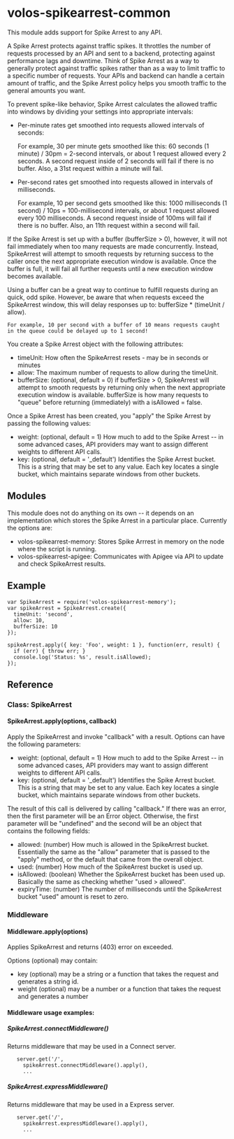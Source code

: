 # volos-spikearrest-common

This module adds support for Spike Arrest to any API.

A Spike Arrest protects against traffic spikes. It throttles the number of requests processed by an API 
and sent to a backend, protecting against performance lags and downtime. Think of Spike Arrest as a way to generally 
protect against traffic spikes rather than as a way to limit traffic to a specific number of requests. Your APIs 
and backend can handle a certain amount of traffic, and the Spike Arrest policy helps you smooth traffic to the 
general amounts you want.

To prevent spike-like behavior, Spike Arrest calculates the allowed traffic into windows by dividing your settings into 
appropriate intervals:

* Per-minute rates get smoothed into requests allowed intervals of seconds:

    For example, 30 per minute gets smoothed like this:
    60 seconds (1 minute) / 30pm = 2-second intervals, or about 1 request allowed every 2 seconds. A second request 
    inside of 2 seconds will fail if there is no buffer. Also, a 31st request within a minute will fail.

* Per-second rates get smoothed into requests allowed in intervals of milliseconds.

    For example, 10 per second gets smoothed like this:
    1000 milliseconds (1 second) / 10ps = 100-millisecond intervals, or about 1 request allowed every 100 milliseconds. 
    A second request inside of 100ms will fail if there is no buffer. Also, an 11th request within a second will fail.

If the Spike Arrest is set up with a buffer (bufferSize > 0), however, it will not fail immediately when too many
requests are made concurrently. Instead, SpikeArrest will attempt to smooth requests by returning success to the caller
once the next appropriate execution window is available. Once the buffer is full, it will fail all further requests
until a new execution window becomes available. 

Using a buffer can be a great way to continue to fulfill requests during an quick, odd spike. However, be aware that 
when requests exceed the SpikeArrest window, this will delay responses up to: bufferSize * (timeUnit / allow).
     
    For example, 10 per second with a buffer of 10 means requests caught in the queue could be delayed up to 1 second!     

You create a Spike Arrest object with the following attributes:

* timeUnit: How often the SpikeArrest resets - may be in seconds or minutes
* allow: The maximum number of requests to allow during the timeUnit.
* bufferSize: (optional, default = 0) if bufferSize > 0, SpikeArrest will attempt to smooth requests by returning only
  when the next appropriate execution window is available.  bufferSize is how many requests to "queue" before returning
  (immediately) with a isAllowed = false.

Once a Spike Arrest has been created, you "apply" the Spike Arrest by passing the following values:

* weight: (optional, default = 1) How much to add to the Spike Arrest -- in some advanced cases, API providers may 
  want to assign different weights to different API calls.
* key: (optional, default = '_default') Identifies the Spike Arrest bucket. This is a string that may be set to any value.
  Each key locates a single bucket, which maintains separate windows from other buckets.

## Modules

This module does not do anything on its own -- it depends on an implementation which stores the Spike Arrest in a 
particular place. Currently the options are:

* volos-spikearrest-memory: Stores Spike Arrrest in memory on the node where the script is running.
* volos-spikearrest-apigee: Communicates with Apigee via API to update and check SpikeArrest results.

## Example

    var SpikeArrest = require('volos-spikearrest-memory');
    var spikeArrest = SpikeArrest.create({
      timeUnit: 'second',
      allow: 10,
      bufferSize: 10
    });

    spikeArrest.apply({ key: 'Foo', weight: 1 }, function(err, result) {
      if (err) { throw err; }
      console.log('Status: %s', result.isAllowed);
    });

## Reference

### Class: SpikeArrest

#### SpikeArrest.apply(options, callback)

Apply the SpikeArrest and invoke "callback" with a result. Options can have the following parameters:

* weight: (optional, default = 1) How much to add to the Spike Arrest -- in some advanced cases, API providers may 
  want to assign different weights to different API calls.
* key: (optional, default = '_default') Identifies the Spike Arrest bucket. This is a string that may be set to any value.
  Each key locates a single bucket, which maintains separate windows from other buckets.

The result of this call is delivered by calling "callback." If there was an error, then the first parameter
will be an Error object. Otherwise, the first parameter will be "undefined" and the second will be
an object that contains the following fields:

* allowed: (number) How much is allowed in the SpikeArrest bucket. Essentially the same as the "allow" parameter that is
passed to the "apply" method, or the default that came from the overall object.
* used: (number) How much of the SpikeArrest bucket is used up.
* isAllowed: (boolean) Whether the SpikeArrest bucket has been used up. Basically the same as checking whether
"used > allowed".
* expiryTime: (number) The number of milliseconds until the SpikeArrest bucket "used" amount is reset to zero.

### Middleware

#### Middleware.apply(options)

Applies SpikeArrest and returns (403) error on exceeded.

Options (optional) may contain:

* key (optional) may be a string or a function that takes the request and generates a string id.
* weight (optional) may be a number or a function that takes the request and generates a number


#### Middleware usage examples: 

##### SpikeArrest.connectMiddleware()

Returns middleware that may be used in a Connect server.

```
   server.get('/',
     spikeArrest.connectMiddleware().apply(),
     ...
```
 
##### SpikeArrest.expressMiddleware()

Returns middleware that may be used in a Express server. 

```
   server.get('/',
     spikeArrest.expressMiddleware().apply(),
     ...
```
